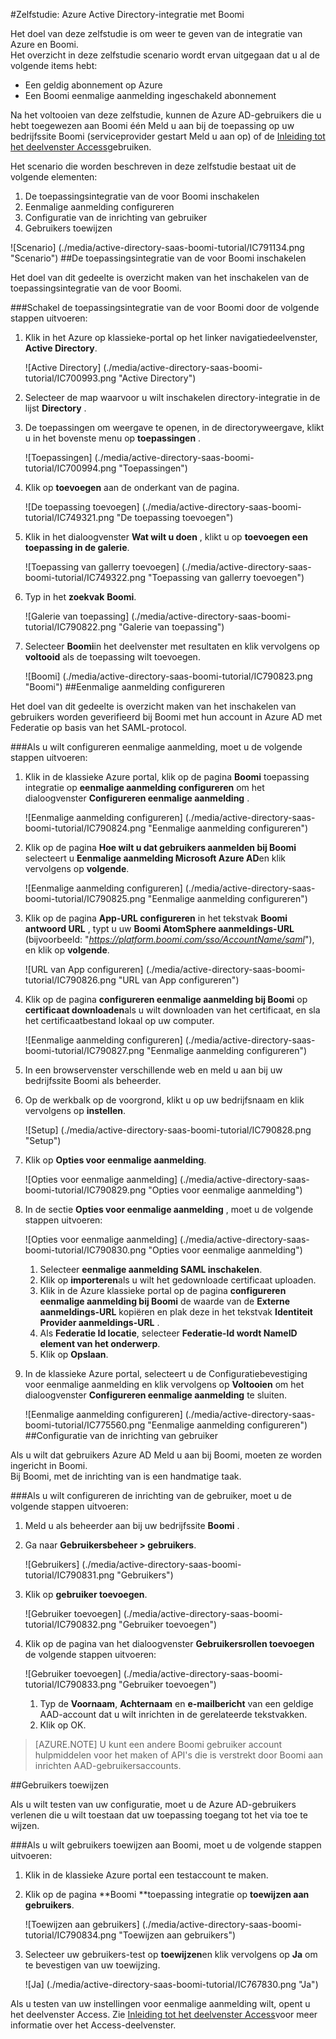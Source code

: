 <properties 
    pageTitle="Zelfstudie: Azure Active Directory-integratie met Boomi | Microsoft Azure" 
    description="Meer informatie over het gebruiken van Boomi met Azure Active Directory om in te schakelen voor eenmalige aanmelding, geautomatiseerde inrichting en meer!" 
    services="active-directory" 
    authors="jeevansd"  
    documentationCenter="na" 
    manager="femila"/>
<tags 
    ms.service="active-directory" 
    ms.devlang="na" 
    ms.topic="article" 
    ms.tgt_pltfrm="na" 
    ms.workload="identity" 
    ms.date="09/29/2016" 
    ms.author="jeedes" />

#<a name="tutorial-azure-active-directory-integration-with-boomi"></a>Zelfstudie: Azure Active Directory-integratie met Boomi

Het doel van deze zelfstudie is om weer te geven van de integratie van Azure en Boomi.  
Het overzicht in deze zelfstudie scenario wordt ervan uitgegaan dat u al de volgende items hebt:

-   Een geldig abonnement op Azure
-   Een Boomi eenmalige aanmelding ingeschakeld abonnement

Na het voltooien van deze zelfstudie, kunnen de Azure AD-gebruikers die u hebt toegewezen aan Boomi één Meld u aan bij de toepassing op uw bedrijfssite Boomi (serviceprovider gestart Meld u aan op) of de [Inleiding tot het deelvenster Access](active-directory-saas-access-panel-introduction.md)gebruiken.

Het scenario die worden beschreven in deze zelfstudie bestaat uit de volgende elementen:

1.  De toepassingsintegratie van de voor Boomi inschakelen
2.  Eenmalige aanmelding configureren
3.  Configuratie van de inrichting van gebruiker
4.  Gebruikers toewijzen

![Scenario] (./media/active-directory-saas-boomi-tutorial/IC791134.png "Scenario")
##<a name="enabling-the-application-integration-for-boomi"></a>De toepassingsintegratie van de voor Boomi inschakelen

Het doel van dit gedeelte is overzicht maken van het inschakelen van de toepassingsintegratie van de voor Boomi.

###<a name="to-enable-the-application-integration-for-boomi-perform-the-following-steps"></a>Schakel de toepassingsintegratie van de voor Boomi door de volgende stappen uitvoeren:

1.  Klik in het Azure op klassieke-portal op het linker navigatiedeelvenster, **Active Directory**.

    ![Active Directory] (./media/active-directory-saas-boomi-tutorial/IC700993.png "Active Directory")

2.  Selecteer de map waarvoor u wilt inschakelen directory-integratie in de lijst **Directory** .

3.  De toepassingen om weergave te openen, in de directoryweergave, klikt u in het bovenste menu op **toepassingen** .

    ![Toepassingen] (./media/active-directory-saas-boomi-tutorial/IC700994.png "Toepassingen")

4.  Klik op **toevoegen** aan de onderkant van de pagina.

    ![De toepassing toevoegen] (./media/active-directory-saas-boomi-tutorial/IC749321.png "De toepassing toevoegen")

5.  Klik in het dialoogvenster **Wat wilt u doen** , klikt u op **toevoegen een toepassing in de galerie**.

    ![Toepassing van gallerry toevoegen] (./media/active-directory-saas-boomi-tutorial/IC749322.png "Toepassing van gallerry toevoegen")

6.  Typ in het **zoekvak** **Boomi**.

    ![Galerie van toepassing] (./media/active-directory-saas-boomi-tutorial/IC790822.png "Galerie van toepassing")

7.  Selecteer **Boomi**in het deelvenster met resultaten en klik vervolgens op **voltooid** als de toepassing wilt toevoegen.

    ![Boomi] (./media/active-directory-saas-boomi-tutorial/IC790823.png "Boomi")
##<a name="configuring-single-sign-on"></a>Eenmalige aanmelding configureren

Het doel van dit gedeelte is overzicht maken van het inschakelen van gebruikers worden geverifieerd bij Boomi met hun account in Azure AD met Federatie op basis van het SAML-protocol.

###<a name="to-configure-single-sign-on-perform-the-following-steps"></a>Als u wilt configureren eenmalige aanmelding, moet u de volgende stappen uitvoeren:

1.  Klik in de klassieke Azure portal, klik op de pagina **Boomi** toepassing integratie op **eenmalige aanmelding configureren** om het dialoogvenster **Configureren eenmalige aanmelding** .

    ![Eenmalige aanmelding configureren] (./media/active-directory-saas-boomi-tutorial/IC790824.png "Eenmalige aanmelding configureren")

2.  Klik op de pagina **Hoe wilt u dat gebruikers aanmelden bij Boomi** selecteert u **Eenmalige aanmelding Microsoft Azure AD**en klik vervolgens op **volgende**.

    ![Eenmalige aanmelding configureren] (./media/active-directory-saas-boomi-tutorial/IC790825.png "Eenmalige aanmelding configureren")

3.  Klik op de pagina **App-URL configureren** in het tekstvak **Boomi antwoord URL** , typt u uw **Boomi AtomSphere aanmeldings-URL** (bijvoorbeeld: "*https://platform.boomi.com/sso/AccountName/saml*"), en klik op **volgende**.

    ![URL van App configureren] (./media/active-directory-saas-boomi-tutorial/IC790826.png "URL van App configureren")

4.  Klik op de pagina **configureren eenmalige aanmelding bij Boomi** op **certificaat downloaden**als u wilt downloaden van het certificaat, en sla het certificaatbestand lokaal op uw computer.

    ![Eenmalige aanmelding configureren] (./media/active-directory-saas-boomi-tutorial/IC790827.png "Eenmalige aanmelding configureren")

5.  In een browservenster verschillende web en meld u aan bij uw bedrijfssite Boomi als beheerder.

6.  Op de werkbalk op de voorgrond, klikt u op uw bedrijfsnaam en klik vervolgens op **instellen**.

    ![Setup] (./media/active-directory-saas-boomi-tutorial/IC790828.png "Setup")

7.  Klik op **Opties voor eenmalige aanmelding**.

    ![Opties voor eenmalige aanmelding] (./media/active-directory-saas-boomi-tutorial/IC790829.png "Opties voor eenmalige aanmelding")

8.  In de sectie **Opties voor eenmalige aanmelding** , moet u de volgende stappen uitvoeren:

    ![Opties voor eenmalige aanmelding] (./media/active-directory-saas-boomi-tutorial/IC790830.png "Opties voor eenmalige aanmelding")

    1.  Selecteer **eenmalige aanmelding SAML inschakelen**.
    2.  Klik op **importeren**als u wilt het gedownloade certificaat uploaden.
    3.  Klik in de Azure klassieke portal op de pagina **configureren eenmalige aanmelding bij Boomi** de waarde van de **Externe aanmeldings-URL** kopiëren en plak deze in het tekstvak **Identiteit Provider aanmeldings-URL** .
    4.  Als **Federatie Id locatie**, selecteer **Federatie-Id wordt NameID element van het onderwerp**.
    5.  Klik op **Opslaan**.

9.  In de klassieke Azure portal, selecteert u de Configuratiebevestiging voor eenmalige aanmelding en klik vervolgens op **Voltooien** om het dialoogvenster **Configureren eenmalige aanmelding** te sluiten.

    ![Eenmalige aanmelding configureren] (./media/active-directory-saas-boomi-tutorial/IC775560.png "Eenmalige aanmelding configureren")
##<a name="configuring-user-provisioning"></a>Configuratie van de inrichting van gebruiker

Als u wilt dat gebruikers Azure AD Meld u aan bij Boomi, moeten ze worden ingericht in Boomi.  
Bij Boomi, met de inrichting van is een handmatige taak.

###<a name="to-configure-user-provisioning-perform-the-following-steps"></a>Als u wilt configureren de inrichting van de gebruiker, moet u de volgende stappen uitvoeren:

1.  Meld u als beheerder aan bij uw bedrijfssite **Boomi** .

2.  Ga naar **Gebruikersbeheer \> gebruikers**.

    ![Gebruikers] (./media/active-directory-saas-boomi-tutorial/IC790831.png "Gebruikers")

3.  Klik op **gebruiker toevoegen**.

    ![Gebruiker toevoegen] (./media/active-directory-saas-boomi-tutorial/IC790832.png "Gebruiker toevoegen")

4.  Klik op de pagina van het dialoogvenster **Gebruikersrollen toevoegen** de volgende stappen uitvoeren:

    ![Gebruiker toevoegen] (./media/active-directory-saas-boomi-tutorial/IC790833.png "Gebruiker toevoegen")

    1.  Typ de **Voornaam**, **Achternaam** en **e-mailbericht** van een geldige AAD-account dat u wilt inrichten in de gerelateerde tekstvakken.
    2.  Klik op OK.

>[AZURE.NOTE] U kunt een andere Boomi gebruiker account hulpmiddelen voor het maken of API's die is verstrekt door Boomi aan inrichten AAD-gebruikersaccounts.

##<a name="assigning-users"></a>Gebruikers toewijzen

Als u wilt testen van uw configuratie, moet u de Azure AD-gebruikers verlenen die u wilt toestaan dat uw toepassing toegang tot het via toe te wijzen.

###<a name="to-assign-users-to-boomi-perform-the-following-steps"></a>Als u wilt gebruikers toewijzen aan Boomi, moet u de volgende stappen uitvoeren:

1.  Klik in de klassieke Azure portal een testaccount te maken.

2.  Klik op de pagina **Boomi **toepassing integratie op **toewijzen aan gebruikers**.

    ![Toewijzen aan gebruikers] (./media/active-directory-saas-boomi-tutorial/IC790834.png "Toewijzen aan gebruikers")

3.  Selecteer uw gebruikers-test op **toewijzen**en klik vervolgens op **Ja** om te bevestigen van uw toewijzing.

    ![Ja] (./media/active-directory-saas-boomi-tutorial/IC767830.png "Ja")

Als u testen van uw instellingen voor eenmalige aanmelding wilt, opent u het deelvenster Access. Zie [Inleiding tot het deelvenster Access](active-directory-saas-access-panel-introduction.md)voor meer informatie over het Access-deelvenster.
